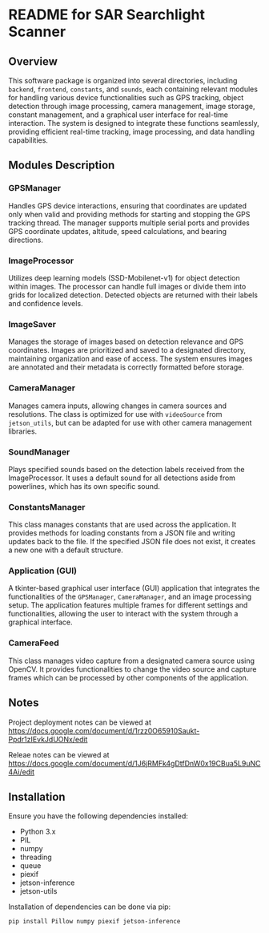 # README for SAR Searchlight Scanner

## Overview

This software package is organized into several directories, including `backend`, `frontend`, `constants`, and `sounds`, each containing relevant modules for handling various device functionalities such as GPS tracking, object detection through image processing, camera management, image storage, constant management, and a graphical user interface for real-time interaction. The system is designed to integrate these functions seamlessly, providing efficient real-time tracking, image processing, and data handling capabilities.


## Modules Description

### GPSManager

Handles GPS device interactions, ensuring that coordinates are updated only when valid and providing methods for starting and stopping the GPS tracking thread. The manager supports multiple serial ports and provides GPS coordinate updates, altitude, speed calculations, and bearing directions.

### ImageProcessor

Utilizes deep learning models (SSD-Mobilenet-v1) for object detection within images. The processor can handle full images or divide them into grids for localized detection. Detected objects are returned with their labels and confidence levels.

### ImageSaver

Manages the storage of images based on detection relevance and GPS coordinates. Images are prioritized and saved to a designated directory, maintaining organization and ease of access. The system ensures images are annotated and their metadata is correctly formatted before storage.

### CameraManager

Manages camera inputs, allowing changes in camera sources and resolutions. The class is optimized for use with `videoSource` from `jetson_utils`, but can be adapted for use with other camera management libraries.

### SoundManager 

Plays specified sounds based on the detection labels received from the ImageProcessor. It uses a default sound for all detections aside from powerlines, which has its own specific sound.

### ConstantsManager

This class manages constants that are used across the application. It provides methods for loading constants from a JSON file and writing updates back to the file. If the specified JSON file does not exist, it creates a new one with a default structure.

### Application (GUI)

A tkinter-based graphical user interface (GUI) application that integrates the functionalities of the `GPSManager`, `CameraManager`, and an image processing setup. The application features multiple frames for different settings and functionalities, allowing the user to interact with the system through a graphical interface.

### CameraFeed

This class manages video capture from a designated camera source using OpenCV. It provides functionalities to change the video source and capture frames which can be processed by other components of the application.

## Notes

Project deployment notes can be viewed at https://docs.google.com/document/d/1rzz0O65910Saukt-Ppdr1zIEvkJdUONx/edit

Releae notes can be viewed at https://docs.google.com/document/d/1J6jRMFk4gDtfDnW0x19CBua5L9uNC4Ai/edit 

## Installation

Ensure you have the following dependencies installed:

- Python 3.x
- PIL
- numpy
- threading
- queue
- piexif
- jetson-inference
- jetson-utils

Installation of dependencies can be done via pip:

```bash
pip install Pillow numpy piexif jetson-inference
